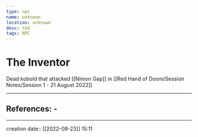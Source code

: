 ```yaml
---
type: npc
name: unknown
location: unknown
desc: tbd
tags: NPC
---
```


# The Inventor 
Dead kobold that attacked [[Nimon Gap]] in [[Red Hand of Doom/Session Notes/Session 1 - 21 August 2022]]
___ 
## References: - 
--- 
creation date:: [[2022-08-23]] 15:11